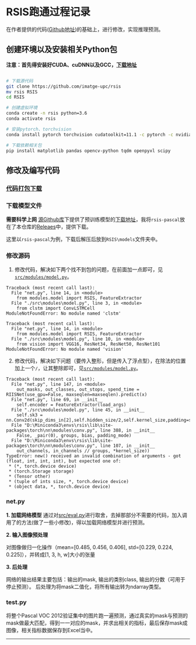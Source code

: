 # RSIS跑通过程记录

在作者提供的代码([Github地址](https://github.com/imatge-upc/rsis))的基础上，进行修改，实现推理预测。

## 创建环境以及安装相关Python包

**注意：首先得安装好CUDA、cuDNN以及GCC，[下载地址](../../README.md#实验环境)**

````bash

# 下载源代码
git clone https://github.com/imatge-upc/rsis
mv rsis RSIS
cd RSIS

# 创建虚拟环境
conda create -n rsis python=3.6
conda activate rsis

# 安装pytorch、torchvision
conda install pytorch torchvision cudatoolkit=11.1 -c pytorch -c nvidia

# 下载依赖相关包
pip install matplotlib pandas opencv-python tqdm openpyxl scipy

````

## 修改及编写代码
### [代码打包下载](https://github.com/BingqiangZhou/IntSeg_InsSeg_CodeCollection/releases/tag/rsis)

### 下载模型文件

**需要科学上网** [源Github库](https://github.com/imatge-upc/rsis)下提供了预训练模型的[下载地址](https://github.com/imatge-upc/rsis#pretrained-models)，我将`rsis-pascal`放在了本仓库的[Releaes](https://github.com/BingqiangZhou/IntSeg_InsSeg_CodeCollection/releases/tag/rsis)中，提供下载。

这里以`rsis-pascal`为例，下载后解压后放到`RSIS\models`文件夹中。

### 修改源码

1. 修改代码，解决如下两个找不到包的问题，在前面加一点即可，见[`src/modules/model.py`](./src/modules/model.py)。
```
Traceback (most recent call last):
  File "net.py", line 14, in <module>
    from modules.model import RSIS, FeatureExtractor
  File "./src\modules\model.py", line 3, in <module>
    from clstm import ConvLSTMCell
ModuleNotFoundError: No module named 'clstm'

Traceback (most recent call last):
  File "net.py", line 14, in <module>
    from modules.model import RSIS, FeatureExtractor
  File "./src\modules\model.py", line 10, in <module>
    from vision import VGG16, ResNet34, ResNet50, ResNet101
ModuleNotFoundError: No module named 'vision'
``` 

2. 修改代码，解决如下问题（要传入整形，但是传入了浮点型），在除法的位置加上一个`/`，让其整除即可，见[`src/modules/model.py`](https://github.com/BingqiangZhou/IntSeg_InsSeg_CodeCollection/blob/a783d18dc8c5b8a2a341abeeae6103dc018b60fe/ImageInstanceSegmentation/RSIS/src/modules/model.py#L43)。

``` 
Traceback (most recent call last):
  File "net.py", line 147, in <module>
    out_masks, out_classes, out_stops, spend_time = RIISNet(use_gpu=False, maxseqlen=maxseqlen).predict(x)
  File "net.py", line 69, in __init__
    self.encoder = FeatureExtractor(load_args)
  File "./src\modules\model.py", line 45, in __init__
    self.sk3 = nn.Conv2d(skip_dims_in[2],self.hidden_size/2,self.kernel_size,padding=self.padding)
  File "D:\Miniconda3\envs\rsis\lib\site-packages\torch\nn\modules\conv.py", line 388, in __init__
    False, _pair(0), groups, bias, padding_mode)
  File "D:\Miniconda3\envs\rsis\lib\site-packages\torch\nn\modules\conv.py", line 107, in __init__
    out_channels, in_channels // groups, *kernel_size))
TypeError: new() received an invalid combination of arguments - got (float, int, int, int), but expected one of:
 * (*, torch.device device)
 * (torch.Storage storage)
 * (Tensor other)
 * (tuple of ints size, *, torch.device device)
 * (object data, *, torch.device device)
```

### net.py

**1. 加载网络模型**
通过对[src/eval.py](./src/eval.py)进行取舍，去掉那部分不需要的代码，加入调用了的方法(做了一些小修改)，得以加载网络模型并进行预测。

**2. 输入图像预处理**

对图像做归一化操作（mean=[0.485, 0.456, 0.406], std=[0.229, 0.224, 0.225]），并转成[1, 3, h, w]大小的张量

**3. 后处理**

网络的输出结果主要包括：输出的mask, 输出的类别class, 输出的分数（可用于停止预测）。
后处理为将mask二值化，将所有输出转为ndarray类型。

### test.py

将整个Pascal VOC 2012验证集中的图片跑一遍预测，通过真实的mask与预测的mask做最大匹配，得到一一对应的mask，并求出相关的指标，最后保存mask成图像，相关指标数据保存到Excel当中。

---